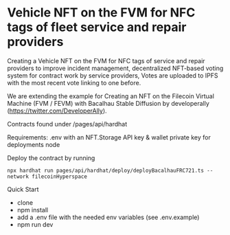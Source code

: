 # Vehicle NFT on the FVM for NFC tags of fleet service and repair providers

Creating a Vehicle NFT on the FVM for NFC tags of service and repair providers to improve incident management, decentralized NFT-based voting system for contract work by service providers, Votes are uploaded to IPFS with the most recent vote linking to one before.

We are extending the example for Creating an NFT on the Filecoin Virtual Machine (FVM / FEVM) with Bacalhau Stable Diffusion by developerally (https://twitter.com/DeveloperAlly).

Contracts found under /pages/api/hardhat

Requirements:
.env with an NFT.Storage API key & wallet private key for deployments
node

Deploy the contract by running

```npx hardhat run pages/api/hardhat/deploy/deployBacalhauFRC721.ts --network filecoinHyperspace ```

Quick Start
- clone
- npm install
- add a .env file with the needed env variables (see .env.example)
- npm run dev


